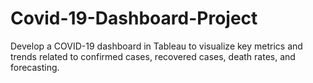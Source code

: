 # Covid-19-Dashboard-Project

Develop a COVID-19 dashboard in Tableau to visualize key metrics and trends related to confirmed cases, recovered cases, death rates, and forecasting.
